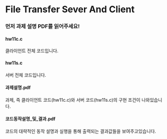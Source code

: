 # File Transfer Sever And Client
### 먼저 과제 설명 PDF를 읽어주세요!
#### hw11c.c
클라이언트 전체 코드입니다.
<br>
#### hw11s.c
서버 전체 코드입니다.
<br>
#### 과제설명.pdf
과제, 즉 클라이언트 코드(hw11c.c)와 서버 코드(hw11s.c)의 구현 조건이 나와있습니다.
<br>
#### 코드동작설명_및_결과.pdf
코드의 대략적인 동작 설명과 실행을 통해 출력되는 결과값들을 보여주고있습니다.
